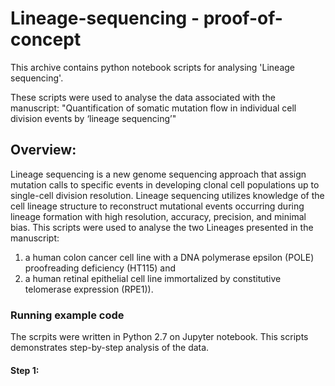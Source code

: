 # Lineage-sequencing - proof-of-concept
This archive contains python notebook scripts for analysing 'Lineage sequencing'.

These scripts were used to analyse the data associated with the manuscript:
"Quantification of somatic mutation flow in individual cell division events 
by ‘lineage sequencing’"

## Overview:
Lineage sequencing is a new genome sequencing approach that assign mutation calls to specific events in developing clonal cell populations up to single-cell division resolution. Lineage sequencing utilizes knowledge of the cell lineage structure to reconstruct mutational events occurring during lineage formation with high resolution, accuracy, precision, and minimal bias. This scripts were used to analyse the two Lineages presented in the manuscript:
1. a human colon cancer cell line with a DNA polymerase epsilon (POLE) proofreading deficiency (HT115) and 
2. a human retinal epithelial cell line immortalized by constitutive telomerase expression (RPE1)).

### Running example code
The scrpits were written in Python 2.7 on Jupyter notebook. This scripts demonstrates step-by-step analysis of the data.
#### Step 1: 



